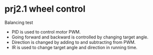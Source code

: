 # prj2.1 wheel control

Balancing test

- PID is used to control motor PWM.
- Going forward and backward is controlled by changing target angle.
- Direction is changed by adding to and subtracting from PWM.
- IR is used to change target angle and direction in running time.

